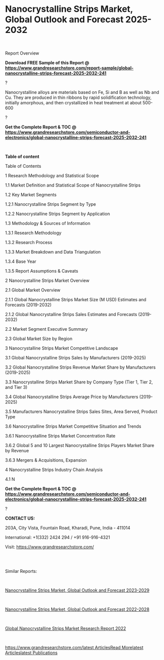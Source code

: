 <h1>Nanocrystalline Strips Market, Global Outlook and Forecast 2025-2032</h1><br/><p>Report Overview</p>
 
 
 
 <div><b>Download FREE Sample of this Report @ <a href="https://www.grandresearchstore.com/report-sample/global-nanocrystalline-strips-forecast-2025-2032-241">https://www.grandresearchstore.com/report-sample/global-nanocrystalline-strips-forecast-2025-2032-241</a></b></div>
 
 
 
 <p>? </p>
 
 
 
 <p>Nanocrystalline alloys are materials based on Fe, Si and B as well as Nb and Cu. They are produced in thin ribbons by rapid solidification technology, initially amorphous, and then crystallized in heat treatment at about 500-600</p>
 
 
 
 <p>? </p>
 
 
 
 <div><b>Get the Complete Report & TOC @ <a href="https://www.grandresearchstore.com/semiconductor-and-electronics/global-nanocrystalline-strips-forecast-2025-2032-241">https://www.grandresearchstore.com/semiconductor-and-electronics/global-nanocrystalline-strips-forecast-2025-2032-241</a></b></div>
 
 
 
 <p><br />
 
 <b>Table of content</b></p>
 
 
 
 <p>Table of Contents<br />
 
 1 Research Methodology and Statistical Scope<br />
 
 1.1 Market Definition and Statistical Scope of Nanocrystalline Strips<br />
 
 1.2 Key Market Segments<br />
 
 1.2.1 Nanocrystalline Strips Segment by Type<br />
 
 1.2.2 Nanocrystalline Strips Segment by Application<br />
 
 1.3 Methodology & Sources of Information<br />
 
 1.3.1 Research Methodology<br />
 
 1.3.2 Research Process<br />
 
 1.3.3 Market Breakdown and Data Triangulation<br />
 
 1.3.4 Base Year<br />
 
 1.3.5 Report Assumptions & Caveats<br />
 
 2 Nanocrystalline Strips Market Overview<br />
 
 2.1 Global Market Overview<br />
 
 2.1.1 Global Nanocrystalline Strips Market Size (M USD) Estimates and Forecasts (2019-2032)<br />
 
 2.1.2 Global Nanocrystalline Strips Sales Estimates and Forecasts (2019-2032)<br />
 
 2.2 Market Segment Executive Summary<br />
 
 2.3 Global Market Size by Region<br />
 
 3 Nanocrystalline Strips Market Competitive Landscape<br />
 
 3.1 Global Nanocrystalline Strips Sales by Manufacturers (2019-2025)<br />
 
 3.2 Global Nanocrystalline Strips Revenue Market Share by Manufacturers (2019-2025)<br />
 
 3.3 Nanocrystalline Strips Market Share by Company Type (Tier 1, Tier 2, and Tier 3)<br />
 
 3.4 Global Nanocrystalline Strips Average Price by Manufacturers (2019-2025)<br />
 
 3.5 Manufacturers Nanocrystalline Strips Sales Sites, Area Served, Product Type<br />
 
 3.6 Nanocrystalline Strips Market Competitive Situation and Trends<br />
 
 3.6.1 Nanocrystalline Strips Market Concentration Rate<br />
 
 3.6.2 Global 5 and 10 Largest Nanocrystalline Strips Players Market Share by Revenue<br />
 
 3.6.3 Mergers & Acquisitions, Expansion<br />
 
 4 Nanocrystalline Strips Industry Chain Analysis<br />
 
 4.1 N</p>
 
 
 
 <div><b>Get the Complete Report & TOC @ <a href="https://www.grandresearchstore.com/semiconductor-and-electronics/global-nanocrystalline-strips-forecast-2025-2032-241">https://www.grandresearchstore.com/semiconductor-and-electronics/global-nanocrystalline-strips-forecast-2025-2032-241</a></b></div>
 
 
 
 <p>? </p>
 
 
 
 <p><b>CONTACT US:</b><br />
 
 203A, City Vista, Fountain Road, Kharadi, Pune, India - 411014<br />
 
 International: +1(332) 2424 294 / +91 916-916-4321<br />
 
 Visit: <a href="https://www.grandresearchstore.com/">https://www.grandresearchstore.com/</a><br />
 
 <br />
 
 <br />
 
 Similar Reports:<br />
 
 <br />
 
 <a href="https://www.grandresearchstore.com/chemicals-and-materials/global-nanocrystalline-strips-forecast-2023-2029-317">Nanocrystalline Strips Market, Global Outlook and Forecast 2023-2029</a><br />
 
 <br />
 
 <a href="https://www.grandresearchstore.com/chemicals-and-materials/global-nanocrystalline-strips-forecast-2022-2028-230">Nanocrystalline Strips Market, Global Outlook and Forecast 2022-2028</a><br />
 
 <br />
 
 <a href="https://www.grandresearchstore.com/chemicals-and-materials/global-nanocrystalline-strips-2022-279">Global Nanocrystalline Strips Market Research Report 2022</a><br />
 
 <br />
 
 <a href="https://gyeongbokgung.com">https://www.grandresearchstore.com/</a><a href="https://hallyeomaritime.com">latest Articles</a><a href="https://jingwansa.com">Read More</a><a href="https://nguoiviet.jp/">latest Articles</a><a href="https://www.intelmarketresearch.com/">latest Publications</a></p>